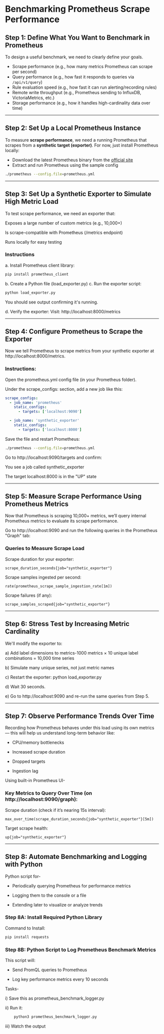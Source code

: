 # Benchmarking Prometheus Scrape Performance

## Step 1: Define What You Want to Benchmark in Prometheus

To design a useful benchmark, we need to clearly define your goals.

- Scrape performance (e.g., how many metrics Prometheus can scrape per second)
- Query performance (e.g., how fast it responds to queries via `/api/v1/query`)
- Rule evaluation speed (e.g., how fast it can run alerting/recording rules)
- Remote write throughput (e.g., Prometheus sending to InfluxDB, VictoriaMetrics, etc.)
- Storage performance (e.g., how it handles high-cardinality data over time)

---

## Step 2: Set Up a Local Prometheus Instance

To measure **scrape performance**, we need a running Prometheus that scrapes from a **synthetic target (exporter)**. For now, just install Prometheus locally:

- Download the latest Prometheus binary from the [official site](https://prometheus.io/download/)
- Extract and run Prometheus using the sample config

```bash
./prometheus --config.file=prometheus.yml
```
---

## Step 3: Set Up a Synthetic Exporter to Simulate High Metric Load

To test scrape performance, we need an exporter that:

Exposes a large number of custom metrics (e.g., 10,000+)

Is scrape-compatible with Prometheus (/metrics endpoint)

Runs locally for easy testing
### Instructions
a. Install Prometheus client library:
```bash
pip install prometheus_client
```
b. Create a Python file (load_exporter.py)
c. Run the exporter script:
```bash
python load_exporter.py
```
You should see output confirming it's running.

d. Verify the exporter:
Visit: http://localhost:8000/metrics

---

## Step 4: Configure Prometheus to Scrape the Exporter
Now we tell Prometheus to scrape metrics from your synthetic exporter at http://localhost:8000/metrics.

### Instructions:
Open the prometheus.yml config file (in your Prometheus folder).

Under the scrape_configs: section, add a new job like this:

```yaml
scrape_configs:
  - job_name: 'prometheus'
    static_configs:
      - targets: ['localhost:9090']

  - job_name: 'synthetic_exporter'
    static_configs:
      - targets: ['localhost:8000']
```

Save the file and restart Prometheus:

```bash
./prometheus --config.file=prometheus.yml
```
Go to http://localhost:9090/targets and confirm:

You see a job called synthetic_exporter

The target localhost:8000 is in the "UP" state

---

## Step 5: Measure Scrape Performance Using Prometheus Metrics
Now that Prometheus is scraping 10,000+ metrics, we’ll query internal Prometheus metrics to evaluate its scrape performance.

Go to http://localhost:9090 and run the following queries in the Prometheus "Graph" tab:

### Queries to Measure Scrape Load
Scrape duration for your exporter:

```promql
scrape_duration_seconds{job="synthetic_exporter"}
```
Scrape samples ingested per second:

```promql
rate(prometheus_scrape_sample_ingestion_rate[1m])
```
Scrape failures (if any):

```promql
scrape_samples_scraped{job="synthetic_exporter"}
```
---

## Step 6: Stress Test by Increasing Metric Cardinality

We'll modify the exporter to:

a) Add label dimensions to metrics-1000 metrics × 10 unique label combinations = 10,000 time series

b) Simulate many unique series, not just metric names

c) Restart the exporter: python load_exporter.py

d) Wait 30 seconds.

e) Go to http://localhost:9090 and re-run the same queries from Step 5.

---

## Step 7: Observe Performance Trends Over Time
Recording how Prometheus behaves under this load using its own metrics — this will help us understand long-term behavior like:

- CPU/memory bottlenecks

- Increased scrape duration

- Dropped targets

- Ingestion lag

Using built-in Prometheus UI-

### Key Metrics to Query Over Time (on http://localhost:9090/graph):
Scrape duration (check if it’s nearing 15s interval):

```promql
max_over_time(scrape_duration_seconds{job="synthetic_exporter"}[5m])
```

Target scrape health:
```promql
up{job="synthetic_exporter"}
```

---

## Step 8: Automate Benchmarking and Logging with Python
Python script for-
- Periodically querying Prometheus for performance metrics

- Logging them to the console or a file

- Extending later to visualize or analyze trends

### Step 8A: Install Required Python Library

Command to Install:
```bash
pip install requests
```
### Step 8B: Python Script to Log Prometheus Benchmark Metrics
This script will:

- Send PromQL queries to Prometheus

- Log key performance metrics every 10 seconds
  
Tasks-

i) Save this as prometheus_benchmark_logger.py

ii) Run it:
```bash
    python3 prometheus_benchmark_logger.py
```

iii) Watch the output
